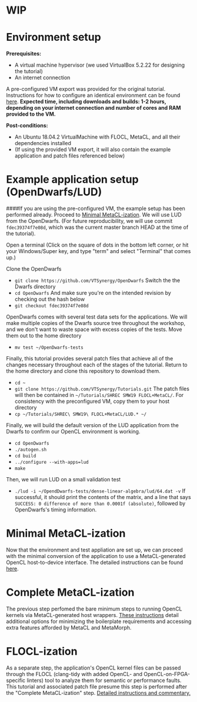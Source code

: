 # WIP

# Environment setup

**Prerequisites:**
* A virtual machine hypervisor (we used VirtualBox 5.2.22 for designing the tutorial)
* An internet connection

A pre-configured VM export was provided for the original tutorial. Instructions for how to configure an identical environment can be found [here](ManualInstallation.md).
**Expected time, including downloads and builds: 1-2 hours, depending on your internet connection and number of cores and RAM provided to the VM.**

**Post-conditions:**
* An Ubuntu 18.04.2 VirtualMachine with FLOCL, MetaCL, and all their dependencies installed
* (If using the provided VM export, it will also contain the example application and patch files referenced below)

# Example application setup (OpenDwarfs/LUD)

####If you are using the pre-configured VM, the example setup has been performed already. Proceed to [Minimal MetaCL-ization](#Complete-MetaCL-ization).
We will use LUD from the OpenDwarfs. (For future reproducibility, we will use commit `fdec39374f7e08d`, which was the current master branch HEAD at the time of the tutorial).

Open a terminal (Click on the square of dots in the bottom left corner, or hit your Windows/Super key, and type "term" and select "Terminal" that comes up.)

Clone the OpenDwarfs
* `git clone https://github.com/VTSynergy/OpenDwarfs`
Switch the the Dwarfs directory
* `cd OpenDwarfs`
And make sure you're on the intended revision by checking out the hash below
* `git checkout fdec39374f7e08d`

OpenDwarfs comes with several test data sets for the applications. We will make multiple copies of the Dwarfs source tree throughout the workshop, and we don't want to waste space with excess copies of the tests. Move them out to the home directory
* `mv test ~/OpenDwarfs-tests`

Finally, this tutorial provides several patch files that achieve all of the changes necessary throughout each of the stages of the tutorial. Return to the home directory and clone this repository to download them.
* `cd ~`
* `git clone https://github.com/VTSynergy/Tutorials.git`
The patch files will then be contained in `~/Tutorials/SHREC SMW19 FLOCL+MetaCL/`. For consistency with the preconfigured VM, copy them to your host directory
* `cp ~/Tutorials/SHREC\ SMW19\ FLOCL+MetaCL/LUD.* ~/`

Finally, we will build the default version of the LUD application from the Dwarfs to confirm our OpenCL environment is working.
* `cd OpenDwarfs`
* `./autogen.sh`
* `cd build`
* `../configure --with-apps=lud`
* `make`

Then, we will run LUD on a small validation test
* `./lud -i ~/OpendDwarfs-tests/dense-linear-algebra/lud/64.dat -v`
If successful, it should print the contents of the matrix, and a line that says `SUCCESS: 0 difference of more than 0.0001f (absolute)`, followed by OpenDwarfs's timing information.

# Minimal MetaCL-ization

Now that the environment and test appliation are set up, we can proceed with the minimal conversion of the application to use a MetaCL-generated OpenCL host-to-device interface. The detailed instructions can be found [here](MinimalMetaCLization.md).

# Complete MetaCL-ization

The previous step perfomed the bare minimum steps to running OpenCL kernels via MetaCL-generated host wrappers. [These instructions](CompleteMetaCLization.md) detail additional options for minimizing the boilerplate requirements and accessing extra features afforded by MetaCL and MetaMorph.

# FLOCL-ization

As a separate step, the application's OpenCL kernel files can be passed through the FLOCL (clang-tidy with added OpenCL- and OpenCL-on-FPGA-specific linters) tool to analyze them for semantic or performance faults. This tutorial and associated patch file presume this step is performed after the "Complete MetaCL-ization" step. [Detailed instructions and commentary.](FLOCLization.md)